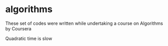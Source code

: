 # algorithms
These set of codes were written while undertaking a course on Algorithms by Coursera

Quadratic time is slow
